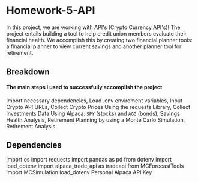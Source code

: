 # Homework-5-API
In this project, we are working with API's (Crypto Currency API's)!  The project entails building a tool to help credit union members evaluate their financial health.  We accomplish this by creating two financial planner tools: a financial planner to view current savings and another planner tool for retirement.  

## Breakdown
#### The main steps I used to successfully accomplish the project
Import necessary dependencies,
Load .env enviroment variables,
Input Crypto API URLs,
Collect Crypto Prices Using the requests Library,
Collect Investments Data Using Alpaca: `SPY` (stocks) and `AGG` (bonds),
Savings Health Analysis,
Retirement Planning by using a Monte Carlo Simulation,
Retirement Analysis

## Dependencies
import os
import requests
import pandas as pd
from dotenv import load_dotenv
import alpaca_trade_api as tradeapi
from MCForecastTools import MCSimulation
load_dotenv
Personal Alpaca API Key
